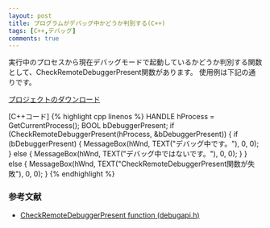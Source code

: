 ```yaml
---
layout: post
title: プログラムがデバッグ中かどうか判別する(C++)
tags: [C++,デバッグ]
comments: true
---
```


実行中のプロセスから現在デバッグモードで起動しているかどうか判別する関数として、CheckRemoteDebuggerPresent関数があります。
使用例は下記の通りです。

[プロジェクトのダウンロード](https://github.com/kenjinote/GetWiFiSignalStrength/archive/master.zip)

[C++コード]
{% highlight cpp linenos %}
HANDLE hProcess = GetCurrentProcess();
BOOL bDebuggerPresent;
if (CheckRemoteDebuggerPresent(hProcess, &amp;bDebuggerPresent))
{
  if (bDebuggerPresent)
  {
    MessageBox(hWnd, TEXT("デバッグ中です。"), 0, 0);
  }
  else
  {
    MessageBox(hWnd, TEXT("デバッグ中ではないです。"), 0, 0);
  }
}
else
{
  MessageBox(hWnd, TEXT("CheckRemoteDebuggerPresent関数が失敗"), 0, 0);
}
{% endhighlight %}

### 参考文献
- [CheckRemoteDebuggerPresent function (debugapi.h)](https://docs.microsoft.com/en-us/windows/win32/api/debugapi/nf-debugapi-checkremotedebuggerpresent)
